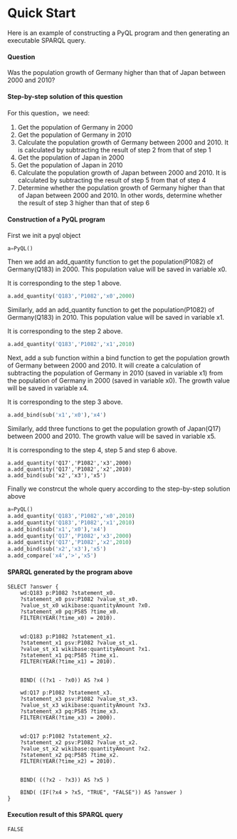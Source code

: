 # Quick Start

Here is an example of constructing a PyQL program and then generating an executable SPARQL query.

#### Question

Was the population growth of Germany higher than that of Japan between 2000 and 2010?

#### Step-by-step solution of this question

For this question，we need:

1. Get the population of Germany in 2000
2. Get the population of Germany in 2010
3. Calculate the population growth of Germany between 2000 and 2010. It is calculated by subtracting the result of step 2 from that of step 1
4. Get the population of Japan in 2000
5. Get the population of Japan in 2010
6. Calculate the population growth of Japan between 2000 and 2010. It is calculated by subtracting the result of step 5 from that of step 4
7. Determine whether the population growth of Germany higher than that of Japan between 2000 and 2010. In other words, determine whether the result of step 3 higher than that of step 6

#### Construction of a PyQL program

First we init a pyql object

```python
a=PyQL()
```

Then we add an add\_quantity function to get the population(P1082) of Germany(Q183) in 2000. This population value will be saved in variable x0.

It is corresponding to the step 1 above.

```python
a.add_quantity('Q183','P1082','x0',2000)
```

Similarly, add an add\_quantity function to get the population(P1082) of Germany(Q183) in 2010. This population value will be saved in variable x1.

It is corresponding to the step 2 above.

```python
a.add_quantity('Q183','P1082','x1',2010)
```

Next, add a sub function within a bind function to get the population growth of Germany between 2000 and 2010. It will create a calculation of subtracting the population of Germany in 2010 (saved in variable x1) from the population of Germany in 2000 (saved in variable x0). The growth value will be saved in variable x4.

It is corresponding to the step 3 above.

```python
a.add_bind(sub('x1','x0'),'x4')
```

Similarly, add three functions to get the population growth of Japan(Q17) between 2000 and 2010. The growth value will be saved in variable x5.

It is corresponding to the step 4, step 5 and step 6 above.

```
a.add_quantity('Q17','P1082','x3',2000)
a.add_quantity('Q17','P1082','x2',2010)
a.add_bind(sub('x2','x3'),'x5')
```

Finally we constrcut the whole query according to the step-by-step solution above

```python
a=PyQL()
a.add_quantity('Q183','P1082','x0',2010)
a.add_quantity('Q183','P1082','x1',2010)
a.add_bind(sub('x1','x0'),'x4')
a.add_quantity('Q17','P1082','x3',2000)
a.add_quantity('Q17','P1082','x2',2010)
a.add_bind(sub('x2','x3'),'x5')
a.add_compare('x4','>','x5')
```

#### SPARQL generated by the program above

```sparql
SELECT ?answer {
	wd:Q183 p:P1082 ?statement_x0.
	?statement_x0 psv:P1082 ?value_st_x0.
	?value_st_x0 wikibase:quantityAmount ?x0.
	?statement_x0 pq:P585 ?time_x0.
	FILTER(YEAR(?time_x0) = 2010).
	
	
	wd:Q183 p:P1082 ?statement_x1.
	?statement_x1 psv:P1082 ?value_st_x1.
	?value_st_x1 wikibase:quantityAmount ?x1.
	?statement_x1 pq:P585 ?time_x1.
	FILTER(YEAR(?time_x1) = 2010).
	
	
	BIND( ((?x1 - ?x0)) AS ?x4 )
	
	wd:Q17 p:P1082 ?statement_x3.
	?statement_x3 psv:P1082 ?value_st_x3.
	?value_st_x3 wikibase:quantityAmount ?x3.
	?statement_x3 pq:P585 ?time_x3.
	FILTER(YEAR(?time_x3) = 2000).
	
	
	wd:Q17 p:P1082 ?statement_x2.
	?statement_x2 psv:P1082 ?value_st_x2.
	?value_st_x2 wikibase:quantityAmount ?x2.
	?statement_x2 pq:P585 ?time_x2.
	FILTER(YEAR(?time_x2) = 2010).
	
	
	BIND( ((?x2 - ?x3)) AS ?x5 )
	
	BIND( (IF(?x4 > ?x5, "TRUE", "FALSE")) AS ?answer )
}
```

#### Execution result of this SPARQL query

```sparql
FALSE
```
